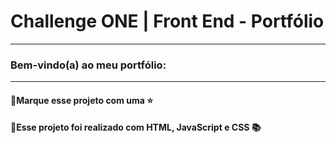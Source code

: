 # Challenge ONE | Front End - Portfólio
---
###  Bem-vindo(a) ao meu portfólio:
---
#### 🔹Marque esse projeto com uma ⭐
#### 🔹Esse projeto foi realizado com HTML, JavaScript e CSS 📚
